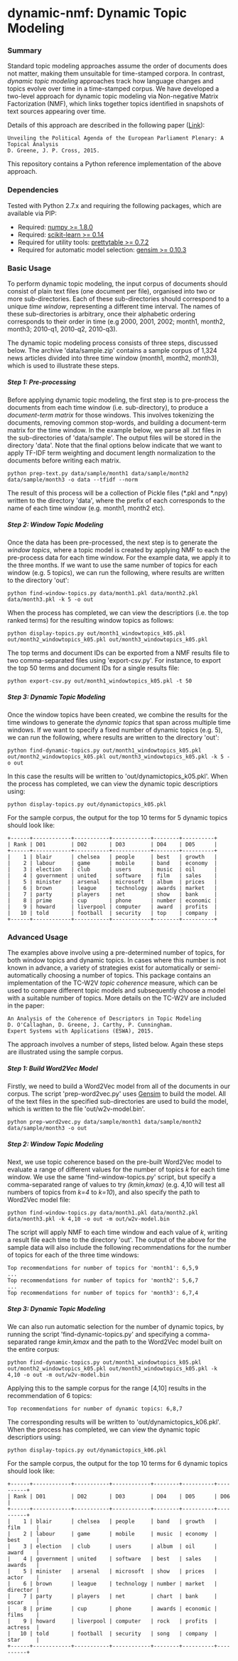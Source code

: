 # dynamic-nmf: Dynamic Topic Modeling

### Summary

Standard topic modeling approaches assume the order of documents does not matter, making them unsuitable for time-stamped corpora. In contrast, *dynamic topic modeling* approaches track how language changes and topics evolve over time in a time-stamped corpus. We have developed a two-level approach for dynamic topic modeling via Non-negative Matrix Factorization (NMF), which links together topics identified in snapshots of text sources appearing over time.

Details of this approach are described in the following paper ([Link](http://arxiv.org/abs/1505.07302)):

	Unveiling the Political Agenda of the European Parliament Plenary: A Topical Analysis
	D. Greene, J. P. Cross, 2015.
	
This repository contains a Python reference implementation of the above approach.

### Dependencies
Tested with Python 2.7.x and requiring the following packages, which are available via PIP:

* Required: [numpy >= 1.8.0](http://www.numpy.org/)
* Required: [scikit-learn >= 0.14](http://scikit-learn.org/stable/)
* Required for utility tools: [prettytable >= 0.7.2](https://code.google.com/p/prettytable/)
* Required for automatic model selection: [gensim >= 0.10.3](https://radimrehurek.com/gensim/)

### Basic Usage

To perform dynamic topic modeling, the input corpus of documents should consist of plain text files (one document per file), organised into two or more sub-directories. Each of these sub-directories should correspond to a unique *time window*, representing a different time interval. The names of these sub-directories is arbitrary, once their alphabetic ordering corresponds to their order in time (e.g 2000, 2001, 2002; month1, month2, month3; 2010-q1, 2010-q2, 2010-q3). 

The dynamic topic modeling process consists of three steps, discussed below. The archive 'data/sample.zip' contains a sample corpus of 1,324 news articles divided into three time window (month1, month2, month3), which is used to illustrate these steps.

##### Step 1: Pre-processing
Before applying dynamic topic modeling, the first step is to pre-process the documents from each time window (i.e. sub-directory), to produce a *document-term matrix* for those windows. This involves tokenizing the documents, removing common stop-words, and building a document-term matrix for the time window. In the example below, we parse all .txt files in the sub-directories of 'data/sample'. The output files will be stored in the directory 'data'. Note that the final options below indicate that we want to apply TF-IDF term weighting and document length normalization to the documents before writing each matrix.

	python prep-text.py data/sample/month1 data/sample/month2 data/sample/month3 -o data --tfidf --norm

The result of this process will be a collection of Pickle files (*.pkl and *.npy) written to the directory 'data', where the prefix of each corresponds to the name of each time window (e.g. month1, month2 etc).

##### Step 2: Window Topic Modeling 
Once the data has been pre-processed, the next step is to generate the *window topics*, where a topic model is created by applying NMF to each the pre-process data for each time window. For the example data, we apply it to the three months. If we want to use the same number of topics for each window (e.g. 5 topics), we can run the following, where results are written to the directory 'out':
	
	python find-window-topics.py data/month1.pkl data/month2.pkl data/month3.pkl -k 5 -o out

When the process has completed, we can view the descriptiors (i.e. the top ranked terms) for the resulting window topics as follows:

	python display-topics.py out/month1_windowtopics_k05.pkl out/month2_windowtopics_k05.pkl out/month3_windowtopics_k05.pkl

The top terms and document IDs can be exported from a NMF results file to two comma-separated files using 'export-csv.py'. For instance, to export the top 50 terms and document IDs for a single results file:

	python export-csv.py out/month1_windowtopics_k05.pkl -t 50

##### Step 3: Dynamic Topic Modeling 
Once the window topics have been created, we combine the results for the time windows to generate the *dynamic topics* that span across multiple time windows. If we want to specify a fixed number of dynamic topics (e.g. 5), we can run the following, where results are written to the directory 'out':

	python find-dynamic-topics.py out/month1_windowtopics_k05.pkl out/month2_windowtopics_k05.pkl out/month3_windowtopics_k05.pkl -k 5 -o out
	
In this case the results will be written to 'out/dynamictopics_k05.pkl'. When the process has completed, we can view the dynamic topic descriptiors using:

	python display-topics.py out/dynamictopics_k05.pkl

For the sample corpus, the output for the top 10 terms for 5 dynamic topics should look like:

	+------+------------+-----------+------------+--------+----------+
	| Rank | D01        | D02       | D03        | D04    | D05      |
	+------+------------+-----------+------------+--------+----------+
	|    1 | blair      | chelsea   | people     | best   | growth   |
	|    2 | labour     | game      | mobile     | band   | economy  |
	|    3 | election   | club      | users      | music  | oil      |
	|    4 | government | united    | software   | film   | sales    |
	|    5 | minister   | arsenal   | microsoft  | album  | prices   |
	|    6 | brown      | league    | technology | awards | market   |
	|    7 | party      | players   | net        | show   | bank     |
	|    8 | prime      | cup       | phone      | number | economic |
	|    9 | howard     | liverpool | computer   | award  | profits  |
	|   10 | told       | football  | security   | top    | company  |
	+------+------------+-----------+------------+--------+----------+

### Advanced Usage

The examples above involve using a pre-determined number of topics, for both window topics and dynamic topics. In cases where this number is not known in advance, a variety of strategies exist for automatically or semi-automatically choosing a number of topics. This package contains an implementation of the TC-W2V *topic coherence* measure, which can be used to compare different topic models and subsequently choose a model with a suitable number of topics. More details on the TC-W2V are included in the paper:
	
	An Analysis of the Coherence of Descriptors in Topic Modeling
	D. O'Callaghan, D. Greene, J. Carthy, P. Cunningham. 
	Expert Systems with Applications (ESWA), 2015.

The approach involves a number of steps, listed below. Again these steps are illustrated using the sample corpus.

##### Step 1: Build Word2Vec Model

Firstly, we need to build a Word2Vec model from all of the documents in our corpus. The script 'prep-word2vec.py' uses [Gensim](https://radimrehurek.com/gensim/) to build the model. All of the text files in the specified sub-directories are used to build the model, which is written to the file 'out/w2v-model.bin'.  

	python prep-word2vec.py data/sample/month1 data/sample/month2 data/sample/month3 -o out

##### Step 2: Window Topic Modeling 

Next, we use topic coherence based on the pre-built Word2Vec model to evaluate a range of different values for the number of topics *k* for each time window. We use the same 'find-window-topics.py' script, but specify a comma-separated range of values to try *(kmin,kmax)* (e.g. 4,10 will test all numbers of topics from *k=4* to *k=10*), and also specify the path to Word2Vec model file:

	python find-window-topics.py data/month1.pkl data/month2.pkl data/month3.pkl -k 4,10 -o out -m out/w2v-model.bin 

The script will apply NMF to each time window and each value of *k*, writing a result file each time to the directory 'out'. The output of the above for the sample data will also include the following recommendations for the number of topics for each of the three time windows:

	Top recommendations for number of topics for 'month1': 6,5,9
	...
	Top recommendations for number of topics for 'month2': 5,6,7
	...
	Top recommendations for number of topics for 'month3': 6,7,4

##### Step 3: Dynamic Topic Modeling 

We can also run automatic selection for the number of dynamic topics, by running the script 'find-dynamic-topics.py' and specifying a comma-separated range *kmin,kmax* and the path to the Word2Vec model built on the entire corpus:

	python find-dynamic-topics.py out/month1_windowtopics_k05.pkl out/month2_windowtopics_k05.pkl out/month3_windowtopics_k05.pkl -k 4,10 -o out -m out/w2v-model.bin 

Applying this to the sample corpus for the range [4,10] results in the recommendation of 6 topics:

	Top recommendations for number of dynamic topics: 6,8,7

The corresponding results will be written to 'out/dynamictopics_k06.pkl'. When the process has completed, we can view the dynamic topic descriptiors using:

	python display-topics.py out/dynamictopics_k06.pkl

For the sample corpus, the output for the top 10 terms for 6 dynamic topics should look like:

	+------+------------+-----------+------------+--------+----------+----------+
	| Rank | D01        | D02       | D03        | D04    | D05      | D06      |
	+------+------------+-----------+------------+--------+----------+----------+
	|    1 | blair      | chelsea   | people     | band   | growth   | film     |
	|    2 | labour     | game      | mobile     | music  | economy  | best     |
	|    3 | election   | club      | users      | album  | oil      | award    |
	|    4 | government | united    | software   | best   | sales    | awards   |
	|    5 | minister   | arsenal   | microsoft  | show   | prices   | actor    |
	|    6 | brown      | league    | technology | number | market   | director |
	|    7 | party      | players   | net        | chart  | bank     | oscar    |
	|    8 | prime      | cup       | phone      | awards | economic | films    |
	|    9 | howard     | liverpool | computer   | rock   | profits  | actress  |
	|   10 | told       | football  | security   | song   | company  | star     |
	+------+------------+-----------+------------+--------+----------+----------+

